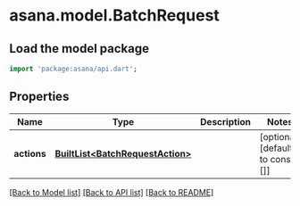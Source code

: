 # asana.model.BatchRequest

## Load the model package
```dart
import 'package:asana/api.dart';
```

## Properties
Name | Type | Description | Notes
------------ | ------------- | ------------- | -------------
**actions** | [**BuiltList&lt;BatchRequestAction&gt;**](BatchRequestAction.md) |  | [optional] [default to const []]

[[Back to Model list]](../README.md#documentation-for-models) [[Back to API list]](../README.md#documentation-for-api-endpoints) [[Back to README]](../README.md)


